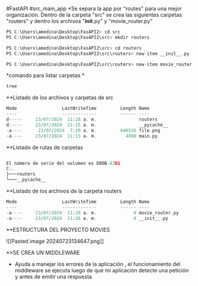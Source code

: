 #FastAPI  #src_main_app 
*Se separa la app por "routes" para una mejor organización. Dentro de la carpeta "src" se crea las siguientes carpetas "routers" y dentro los  archivos "__init__.py" y "movie_router.py"


```c
PS C:\Users\amedina\Desktop\FasAPI2> cd src
PS C:\Users\amedina\Desktop\FasAPI2\src> mkdir routers
```

```c
PS C:\Users\amedina\Desktop\FasAPI2\src> cd routers
PS C:\Users\amedina\Desktop\FasAPI2\src\routers> new-item __init__.py
```

```c
PS C:\Users\amedina\Desktop\FasAPI2\src\routers> new-item movie_router.py
```


*comando para listar carpetas *
```c 
tree

```

**Listado de los archivos y carpetas de src
```c
Mode                 LastWriteTime         Length Name
----                 -------------         ------ ----
d-----     23/07/2024  11:28 a. m.                routers
d-----     23/07/2024  11:15 a. m.                __pycache__
-a----      23/07/2024  7:29 a. m.         646526 file.png
-a----     23/07/2024  11:15 a. m.           4898 main.py

```

**Listado de rutas de carpetas
```c

El número de serie del volumen es D80B-83D1
C:.
├───routers
└───__pycache__
```
**Listado de los archivos de la carpeta routers

```c
Mode                 LastWriteTime         Length Name
----                 -------------         ------ ----
-a----     23/07/2024  11:28 a. m.              0 movie_router.py
-a----     23/07/2024  11:26 a. m.              0 __init__.py

```

**ESTRUCTURA DEL PROYECTO MOVIES

![[Pasted image 20240723134647.png]]

**SE CREA UN MIDDLEWARE 
* Ayuda a manejar los errores de la aplicación , el funcionamiento del  middleware  se  ejecuta luego de que mi aplicación detecte una petición y antes de emitir una respuesta